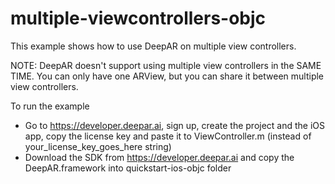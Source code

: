 # multiple-viewcontrollers-objc

This example shows how to use DeepAR on multiple view controllers.

NOTE: DeepAR doesn't support using multiple view controllers in the SAME TIME. You can only have one ARView, but you can share it between multiple view controllers.

To run the example
* Go to https://developer.deepar.ai, sign up, create the project and the iOS app, copy the license key and paste it to ViewController.m (instead of your_license_key_goes_here string)
* Download the SDK from https://developer.deepar.ai and copy the DeepAR.framework into quickstart-ios-objc folder
